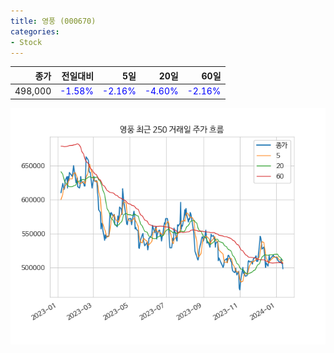 ```yaml
---
title: 영풍 (000670)
categories:
- Stock
---
```


|종가|전일대비|5일|20일|60일|
|---:|-------:|--:|---:|---:|
|498,000|<span style="color: blue">-1.58%</span>|<span style="color: blue">-2.16%</span>|<span style="color: blue">-4.60%</span>|<span style="color: blue">-2.16%</span>|


<!-- more -->

![000670](/assets/images/stock/000670.png)